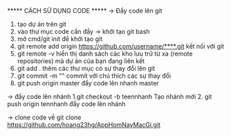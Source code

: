 ***** CÁCH SỬ DỤNG CODE *****
-> Đẩy code lên git
1. tạo dự án trên git
2. vào thư mục code cần đẩy -> khởi tạo git bash
3. mở cmd/git init để khởi tạo git
4. git remote add origin https://github.com/username/****.git kết nối với git
5. git remote -v  hiển thị danh sách các kho lưu trữ từ xa (remote repositories) mà dự án của bạn đang liên kết
6. git add . thêm các thư mục có sự thay đổi lên git
7. git commit -m "" commit với chú thích các sự thay đổi
8. git push origin master đẩy code lên nhanh master

-> đẩy code lên nhánh
1.git checkout -b teennhanh Tạo nhánh mới
2. git push origin tennhanh đẩy code lên nhánh

-> clone code về
git clone https://github.com/hoang23hg/AppHomNayMacGi.git

